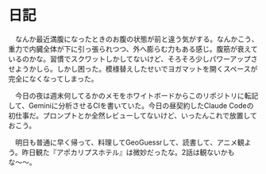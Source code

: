 # 日記

　なんか最近満腹になったときのお腹の状態が前と違う気がする。なんかこう、重力で内臓全体が下に引っ張られつつ、外へ膨らむ力もある感じ。腹筋が衰えているのかな。習慣でスクワットしかしてないけど、そろそろ少しパワーアップさせようかしら。しかし困った。模様替えしたせいでヨガマットを開くスペースが完全になくなってしまった。

　今日の夜は週末何してるかのメモをホワイトボードからこのリポジトリに転記して、Geminiに分析させるCIを書いていた。今日の昼契約したClaude Codeの初仕事だ。プロンプトとか全然レビューしてないけど、いったんこれで放置しておこう。

　明日も普通に早く帰って、料理してGeoGuessrして、読書して、アニメ観よう。昨日観た『アポカリプスホテル』は微妙だったな。2話は観ないかもな〜〜。
